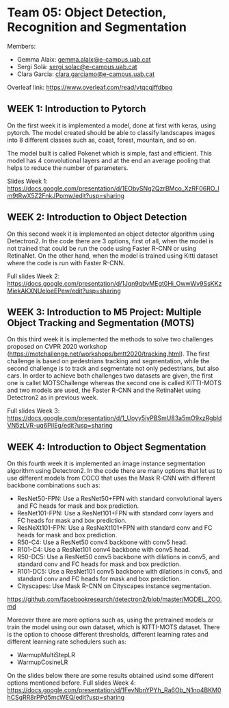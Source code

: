 # Team 05: Object Detection, Recognition and Segmentation

Members:
- Gemma Alaix: gemma.alaix@e-campus.uab.cat
- Sergi Solà: sergi.solac@e-campus.uab.cat
- Clara Garcia: clara.garciamo@e-campus.uab.cat

Overleaf link: https://www.overleaf.com/read/vtqcqjffdbpq



## WEEK 1: Introduction to Pytorch

On the first week it is implemented a model, done at first with keras, using pytorch. The model created should be able to classify landscapes images into 8 different classes such as, coast, forest, mountain, and so on.

The model built is called Pokenet which is simple, fast and efficient. This model has 4 convolutional layers and at the end an average pooling that helps to reduce the number of parameters.

Slides Week 1: https://docs.google.com/presentation/d/1EObySNg2QzrBMco_XzRF06RO_lm9tRwX5Z2FnkJPpmw/edit?usp=sharing

## WEEK 2: Introduction to Object Detection

On this second week it is implemented an object detector algorithm using Detectron2. In the code there are 3 options, first of all, when the model is not trained that could be run the code using Faster R-CNN or using RetinaNet. On the other hand, when the model is trained using Kitti dataset where the code is run with Faster R-CNN.

Full slides Week 2: https://docs.google.com/presentation/d/1Jqn9qbvMEgt0Hi_OwwWv9SsKKzMiekAKXNUeloeEPew/edit?usp=sharing

## WEEK 3: Introduction to M5 Project: Multiple Object Tracking and Segmentation (MOTS)

On this third week it is implemented the methods to solve two challenges proposed on CVPR 2020 workshop (https://motchallenge.net/workshops/bmtt2020/tracking.html).
The first challenge is based on pedestrians tracking and segmentation, while the second challenge is to track and segmentate not only pedestrians, but also cars. In order to achieve both challenges two datasets are given, the first one is callet MOTSChallenge whereas the second one is called KITTI-MOTS and two models are used, the Faster R-CNN and the RetinaNet using Detectron2 as in previous week.

Full slides Week 3: https://docs.google.com/presentation/d/1_Uoyy5iyPBSmU83a5mO9xzRgbldVN5zLVR-uq6PiIEg/edit?usp=sharing

## WEEK 4: Introduction to Object Segmentation

On this fourth week it is implemented an image instance segmentation algorithm using Detectron2. In the code there are many options that let us to use different models from COCO that uses the Mask R-CNN with different backbone combinations such as:
* ResNet50-FPN: Use a ResNet50+FPN with standard convolutional layers and FC heads for mask and box prediction.
* ResNet101-FPN: Use a ResNet101+FPN with standard conv layers and FC heads for mask and box prediction. 
* ResNeXt101-FPN: Use a ResNeXt101+FPN with standard conv and FC heads for mask and box prediction.
* R50-C4: Use a ResNet50 conv4 backbone with conv5 head.
* R101-C4: Use a ResNet101 conv4 backbone with conv5 head.
* R50-DC5: Use a ResNet50 conv5 backbone with dilations in conv5, and standard conv and FC heads for mask and box prediction.
* R101-DC5: Use a ResNet101 conv5 backbone with dilations in conv5, and standard conv and FC heads for mask and box prediction.
* Cityscapes: Use Mask R-CNN on Cityscapes instance segmentation.

https://github.com/facebookresearch/detectron2/blob/master/MODEL_ZOO.md

Moreover there are more options such as, using the pretrained models or train the model using our own dataset, which is KITTI-MOTS dataset. There is the option to choose different thresholds, different learning rates and different learning rate schedulers such as:
* WarmupMultiStepLR
* WarmupCosineLR

On the slides below there are some results obtained usind some different options mentioned before.
Full slides Week 4: https://docs.google.com/presentation/d/1FevNbnYPYh_Ra6Ob_N1no4BKM0hCSgRR8rPPd5mcWEQ/edit?usp=sharing
